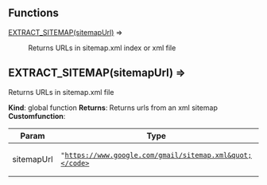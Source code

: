 ## Functions

<dl>
<dt><a href="#sitemap">EXTRACT_SITEMAP(sitemapUrl)</a> ⇒</dt>
<dd><p>Returns URLs in sitemap.xml index or xml file</p>
</dd>
</dl>

<a name="sitemap"></a>

## EXTRACT_SITEMAP(sitemapUrl) ⇒
Returns URLs in sitemap.xml file

**Kind**: global function
**Returns**: Returns urls <loc> from an xml sitemap
**Customfunction**:

| Param | Type | Description |
| --- | --- | --- |
| sitemapUrl | <code>&quot;https://www.google.com/gmail/sitemap.xml&quot;</code> | REQUIRED The url of the sitemap |

<a name="sitemapIndex"></a>
